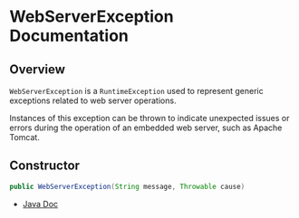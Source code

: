 # WebServerException Documentation

## Overview

`WebServerException` is a `RuntimeException` used to represent generic exceptions related to web server operations.

Instances of this exception can be thrown to indicate unexpected issues or errors during the operation of an embedded web server, such as Apache Tomcat.

## Constructor

```java
public WebServerException(String message, Throwable cause)
```

- [Java Doc](https://BlyznytsiaOrg.github.io/bring-web-javadoc/com/bobocode/bring/web/server/exception/WebServerException.html)